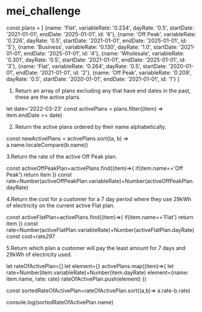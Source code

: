 # mei_challenge
const plans = [
  {name: 'Flat', variableRate: '0.234', dayRate: '0.5', startDate: '2021-01-01', endDate: '2025-01-01', id: '6'},
  {name: 'Off Peak', variableRate: '0.226', dayRate: '0.5', startDate: '2021-01-01', endDate: '2025-01-01', id: '5'},
  {name: 'Business', variableRate: '0.130', dayRate: '1.0', startDate: '2021-01-01', endDate: '2025-01-01', id: '4'},
  {name: 'Wholesale', variableRate: '0.301', dayRate: '0.5', startDate: '2021-01-01', endDate: '2025-01-01', id: '3'},
  {name: 'Flat', variableRate: '0.264', dayRate: '0.5', startDate: '2020-01-01', endDate: '2021-01-01', id: '2'},
  {name: 'Off Peak', variableRate: '0.209', dayRate: '0.5', startDate: '2020-01-01', endDate: '2021-01-01', id: '1'}
]
1. Return an array of plans excluding any that have end dates in the past, these are the active plans.

let date='2022-03-23'
const activePlans = plans.filter((item) => item.endDate >= date)

2. Return the active plans ordered by their name alphabetically.

const newActivePlans = activePlans.sort((a, b) => a.name.localeCompare(b.name))

3.Return the rate of the active Off Peak plan.

const activeOffPeakPlan=activePlans.find((item)=>{
    if(item.name=='Off Peak')
    return item
   })
const rate=Number(activeOffPeakPlan.variableRate)+Number(activeOffPeakPlan.dayRate)

4.Return the cost for a customer for a 7 day period where they use 29kWh of electricity on the current active Flat plan.

const activeFlatPlan=activePlans.find((item)=>{
    if(item.name=='Flat')
    return item
   })
const rate=Number(activeFlatPlan.variableRate)+Number(activeFlatPlan.dayRate)
const cost=rate*29*7

5.Return which plan a customer will pay the least amount for 7 days and 29kWh of electricity used.

 let rateOfActivePlan=[]
 let element={}
 activePlans.map((item)=>{
    let rate=Number(item.variableRate)+Number(item.dayRate)
     element={name: item.name, rate: rate}
    rateOfActivePlan.push(element)
   })

const sortedRateOfActivePlan=rateOfActivePlan.sort((a,b)=> a.rate-b.rate)

console.log(sortedRateOfActivePlan.name)